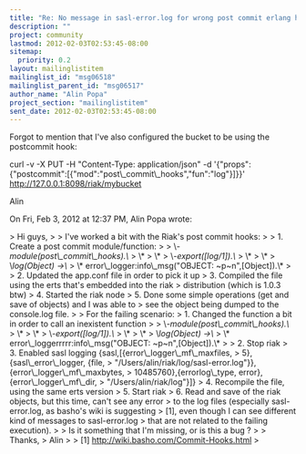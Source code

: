 ```yaml
---
title: "Re: No message in sasl-error.log for wrong post commit erlang hook"
description: ""
project: community
lastmod: 2012-02-03T02:53:45-08:00
sitemap:
  priority: 0.2
layout: mailinglistitem
mailinglist_id: "msg06518"
mailinglist_parent_id: "msg06517"
author_name: "Alin Popa"
project_section: "mailinglistitem"
sent_date: 2012-02-03T02:53:45-08:00
---
```



Forgot to mention that I've also configured the bucket to be using the
postcommit hook:

curl -v -X PUT -H "Content-Type: application/json" -d
'{"props":{"postcommit":[{"mod":"post\\_commit\\_hooks","fun":"log"}]}}'
http://127.0.0.1:8098/riak/mybucket

Alin

On Fri, Feb 3, 2012 at 12:37 PM, Alin Popa  wrote:

&gt; Hi guys,
&gt;
&gt; I've worked a bit with the Riak's post commit hooks:
&gt;
&gt; 1. Create a post commit module/function:
&gt;
&gt; \\*-module(post\\_commit\\_hooks).\\*
&gt; \\*
&gt; \\*
&gt; \\*-export([log/1]).\\*
&gt; \\*
&gt; \\*
&gt; \\*log(Object) -&gt;\\*
&gt; \\* error\\_logger:info\\_msg("OBJECT: ~p~n",[Object]).\\*
&gt;
&gt; 2. Updated the app.conf file in order to pick it up
&gt; 3. Compiled the file using the erts that's embedded into the riak
&gt; distribution (which is 1.0.3 btw)
&gt; 4. Started the riak node
&gt; 5. Done some simple operations (get and save of objects) and I was able to
&gt; see the object being dumped to the console.log file.
&gt;
&gt; For the failing scenario:
&gt; 1. Changed the function a bit in order to call an inexistent function
&gt;
&gt; \\*-module(post\\_commit\\_hooks).\\*
&gt; \\*
&gt; \\*
&gt; \\*-export([log/1]).\\*
&gt; \\*
&gt; \\*
&gt; \\*log(Object) -&gt;\\*
&gt; \\* error\\_loggerrrrr:info\\_msg("OBJECT: ~p~n",[Object]).\\*
&gt;
&gt; 2. Stop riak
&gt; 3. Enabled sasl logging {sasl,[{error\\_logger\\_mf\\_maxfiles,
&gt; 5},{sasl\\_error\\_logger, {file,
&gt; "/Users/alin/riak/log/sasl-error.log"}},{error\\_logger\\_mf\\_maxbytes,
&gt; 10485760},{errorlog\\_type, error},{error\\_logger\\_mf\\_dir,
&gt; "/Users/alin/riak/log"}]}
&gt; 4. Recompile the file, using the same erts version
&gt; 5. Start riak
&gt; 6. Read and save of the riak objects, but this time, can't see any error
&gt; to the log files (especially sasl-error.log, as basho's wiki is suggesting
&gt; [1], even though I can see different kind of messages to sasl-error.log
&gt; that are not related to the failing execution).
&gt;
&gt; Is it something that I'm missing, or is this a bug ?
&gt;
&gt; Thanks,
&gt; Alin
&gt;
&gt; [1] http://wiki.basho.com/Commit-Hooks.html
&gt;
